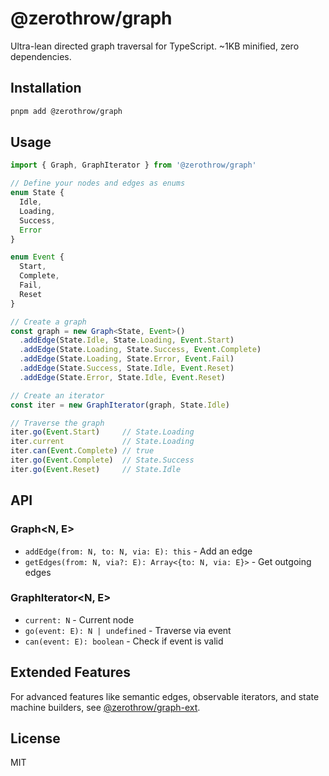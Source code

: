 # @zerothrow/graph

Ultra-lean directed graph traversal for TypeScript. ~1KB minified, zero dependencies.

## Installation

```bash
pnpm add @zerothrow/graph
```

## Usage

```typescript
import { Graph, GraphIterator } from '@zerothrow/graph'

// Define your nodes and edges as enums
enum State {
  Idle,
  Loading,
  Success,
  Error
}

enum Event {
  Start,
  Complete,
  Fail,
  Reset
}

// Create a graph
const graph = new Graph<State, Event>()
  .addEdge(State.Idle, State.Loading, Event.Start)
  .addEdge(State.Loading, State.Success, Event.Complete)
  .addEdge(State.Loading, State.Error, Event.Fail)
  .addEdge(State.Success, State.Idle, Event.Reset)
  .addEdge(State.Error, State.Idle, Event.Reset)

// Create an iterator
const iter = new GraphIterator(graph, State.Idle)

// Traverse the graph
iter.go(Event.Start)     // State.Loading
iter.current             // State.Loading
iter.can(Event.Complete) // true
iter.go(Event.Complete)  // State.Success
iter.go(Event.Reset)     // State.Idle
```

## API

### Graph<N, E>
- `addEdge(from: N, to: N, via: E): this` - Add an edge
- `getEdges(from: N, via?: E): Array<{to: N, via: E}>` - Get outgoing edges

### GraphIterator<N, E>
- `current: N` - Current node
- `go(event: E): N | undefined` - Traverse via event
- `can(event: E): boolean` - Check if event is valid

## Extended Features

For advanced features like semantic edges, observable iterators, and state machine builders, see [@zerothrow/graph-ext](../graph-ext).

## License

MIT